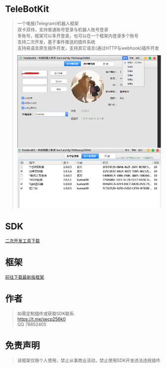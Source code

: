 # TeleBotKit
> 一个电报(Telegram)机器人框架  
> 双卡双待，支持普通账号登录与机器人账号登录  
> 多账号，框架可以多开登录，也可以在一个框架内登录多个账号    
> 支持二次开发，基于事件推送的插件系统  
> 支持易语言原生插件开发，支持其它语言(通过HTTP与webhook)插件开发  
>   
> ![界面](src/1.png)  
> ![插件](src/2.png)

# SDK
[二次开发工具下载](https://github.com/TeleBotKit/TeleBotKit/releases/tag/TeleBotKit-SDK)

# 框架
[前往下载最新版框架](https://github.com/TeleBotKit/TeleBotKit/releases/latest)


# 作者
> 如需定制插件或获取SDK联系  
> https://t.me/secp256k0  
> QQ 78852405   

# 免责声明
> 该框架仅限个人使用，禁止从事商业活动，禁止使用SDK开发违法违规插件  
> 
